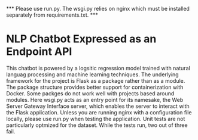 *** Please use run.py. The wsgi.py relies on nginx which must be installed separately from requirements.txt. ***

# NLP Chatbot Expressed as an Endpoint API
This chatbot is powered by a logsitic regression model trained with natural languag processing and machine learning techniques. The underlying framework for the project is Flask as a package rather than as a module. The package structure provides better support for containerization with Docker. Some packges do not work well with projects based around modules. Here wsgi.py acts as an entry point for its namesake, the Web Server Gateway Interface server, which enables the server to interact with the Flask application. Unless you are running nginx with a configuration file locally, please use run.py when testing the application. Unit tests are not particularly optmized for the dataset. While the tests run, two out of three fail.
